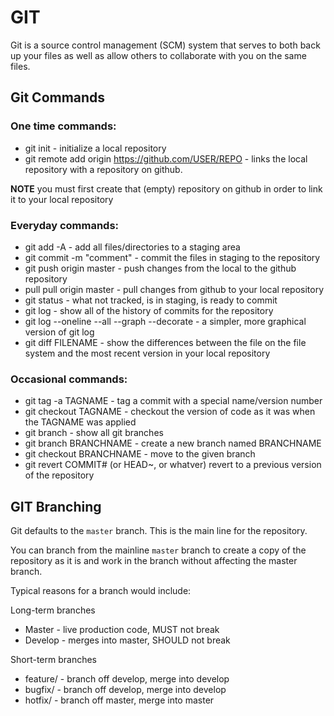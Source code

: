 # GIT
Git is a source control management (SCM) system that serves to both back up your files as well as allow others to collaborate with you on the same files.

## Git Commands

### One time commands:
- git init  - initialize a local repository
- git remote add origin https://github.com/USER/REPO   - links the local repository with a repository on github.

**NOTE** you must first create that (empty) repository on github in order to link it to your local repository

### Everyday commands:
- git add -A  - add all files/directories to a staging area
- git commit -m "comment"   - commit the files in staging to the repository
- git push origin master    - push changes from the local to the github repository
- pull pull origin master   - pull changes from github to your local repository
- git status                - what not tracked, is in staging, is ready to commit
- git log                   - show all of the history of commits for the repository
- git log --oneline --all --graph --decorate      - a simpler, more graphical version of git log
- git diff FILENAME         - show the differences between the file on the file system and the most recent version in your local repository

### Occasional commands:
- git tag -a TAGNAME     - tag a commit with a special name/version number
- git checkout TAGNAME   - checkout the version of code as it was when the TAGNAME was applied
- git branch             - show all git branches
- git branch BRANCHNAME  - create a new branch named BRANCHNAME
- git checkout BRANCHNAME - move to the given branch
- git revert COMMIT# (or HEAD~, or whatver) revert to a previous version of the repository


## GIT Branching
Git defaults to the `master` branch.  This is the main line for the repository.

You can branch from the mainline `master` branch to create a copy of the repository as it is and work in the branch without affecting the master branch.

Typical reasons for a branch would include:

Long-term branches
- Master - live production code, MUST not break
- Develop - merges into master, SHOULD not break

Short-term branches
- feature/ - branch off develop, merge into develop
- bugfix/ - branch off develop, merge into develop
- hotfix/ - branch off master, merge into master


